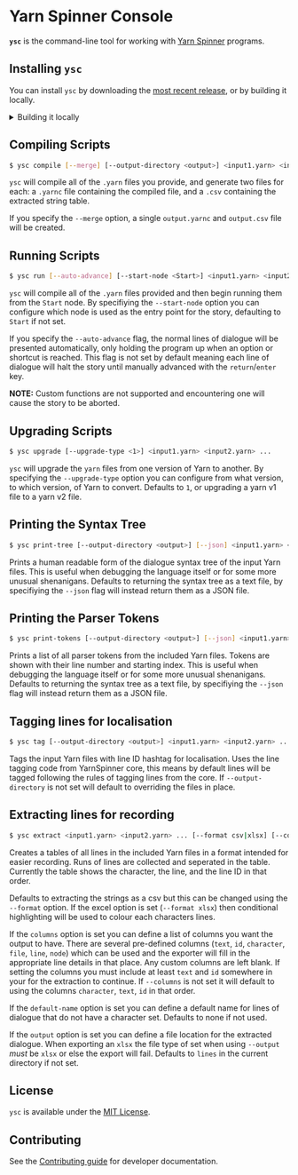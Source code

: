 # Yarn Spinner Console

**`ysc`** is the command-line tool for working with [Yarn Spinner](https://github.com/YarnSpinnerTool/YarnSpinner) programs.

## Installing `ysc`

You can install `ysc` by downloading the [most recent release](https://github.com/YarnSpinnerTool/YarnSpinner-Console/releases/latest), or by building it locally.

<details>
<summary>Building it locally</summary>
<p>

* Download and install the [.NET SDK](https://dotnet.microsoft.com/en-us/download).
* In your terminal, build and run the project with the following command:

    ```bash
    dotnet-run -- [your commands]
    ```

    For example, to compile a Yarn script, run the following command:

    ```bash
    dotnet-run -- compile path/to/MyScript.yarn
    ```

</p>
</details>

## Compiling Scripts

```bash
$ ysc compile [--merge] [--output-directory <output>] <input1.yarn> <input2.yarn> ...
```

`ysc` will compile all of the `.yarn` files you provide, and generate two files for each: a `.yarnc` file containing the compiled file, and a `.csv` containing the extracted string table.

If you specify the `--merge` option, a single `output.yarnc` and `output.csv` file will be created.

## Running Scripts

```bash
$ ysc run [--auto-advance] [--start-node <Start>] <input1.yarn> <input2.yarn> ...
```

`ysc` will compile all of the `.yarn` files provided and then begin running them from the `Start` node.
By specifiying the `--start-node` option you can configure which node is used as the entry point for the story, defaulting to `Start` if not set.

If you specify the `--auto-advance` flag, the normal lines of dialogue will be presented automatically, only holding the program up when an option or shortcut is reached.
This flag is not set by default meaning each line of dialogue will halt the story until manually advanced with the `return`/`enter` key.

**NOTE:** Custom functions are not supported and encountering one will cause the story to be aborted.

## Upgrading Scripts

```bash
$ ysc upgrade [--upgrade-type <1>] <input1.yarn> <input2.yarn> ...
```

`ysc` will upgrade the `yarn` files from one version of Yarn to another.
By specifying the `--upgrade-type` option you can configure from what version, to which version, of Yarn to convert.
Defaults to `1`, or upgrading a yarn v1 file to a yarn v2 file.

## Printing the Syntax Tree

```bash
$ ysc print-tree [--output-directory <output>] [--json] <input1.yarn> <input2.yarn> ...
```

Prints a human readable form of the dialogue syntax tree of the input Yarn files.
This is useful when debugging the language itself or for some more unusual shenanigans.
Defaults to returning the syntax tree as a text file, by specifiying the `--json` flag will instead return them as a JSON file.

## Printing the Parser Tokens

```bash
$ ysc print-tokens [--output-directory <output>] [--json] <input1.yarn> <input2.yarn> ...
```

Prints a list of all parser tokens from the included Yarn files.
Tokens are shown with their line number and starting index.
This is useful when debugging the language itself or for some more unusual shenanigans.
Defaults to returning the syntax tree as a text file, by specifiying the `--json` flag will instead return them as a JSON file.

## Tagging lines for localisation

```bash
$ ysc tag [--output-directory <output>] <input1.yarn> <input2.yarn> ...
```

Tags the input Yarn files with line ID hashtag for localisation.
Uses the line tagging code from YarnSpinner core, this means by default lines will be tagged following the rules of tagging lines from the core.
If `--output-directory` is not set will default to overriding the files in place.

## Extracting lines for recording

```bash
$ ysc extract <input1.yarn> <input2.yarn> ... [--format csv|xlsx] [--columns <column1> <column2> ...] [--default-name <name>] [--output <file>]
```

Creates a tables of all lines in the included Yarn files in a format intended for easier recording.
Runs of lines are collected and seperated in the table.
Currently the table shows the character, the line, and the line ID in that order.

Defaults to extracting the strings as a csv but this can be changed using the `--format` option.
If the excel option is set (`--format xlsx`) then conditional highlighting will be used to colour each characters lines.

If the `columns` option is set you can define a list of columns you want the output to have.
There are several pre-defined columns (`text`, `id`, `character`, `file`, `line`, `node`) which can be used and the exporter will fill in the appropriate line details in that place.
Any custom columns are left blank.
If setting the columns you must include at least `text` and `id` somewhere in your for the extraction to continue.
If `--columns` is not set it will default to using the columns `character`, `text`, `id` in that order.

If the `default-name` option is set you can define a default name for lines of dialogue that do not have a character set.
Defaults to none if not used.

If the `output` option is set you can define a file location for the extracted dialogue.
When exporting an `xlsx` the file type of set when using `--output` *must* be `xlsx` or else the export will fail.
Defaults to `lines` in the current directory if not set.

## License

`ysc` is available under the [MIT License](LICENSE.md).

## Contributing

See the [Contributing guide](CONTRIBUTING.md) for developer documentation.

